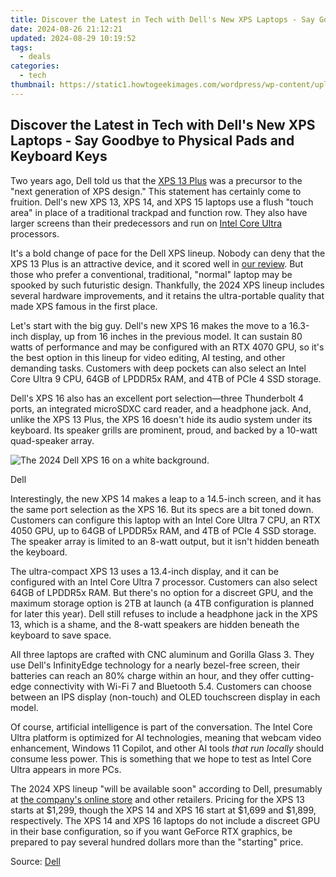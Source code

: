 ```yaml
---
title: Discover the Latest in Tech with Dell's New XPS Laptops - Say Goodbye to Physical Pads and Keyboard Keys
date: 2024-08-26 21:12:21
updated: 2024-08-29 10:19:52
tags:
  - deals
categories:
  - tech
thumbnail: https://static1.howtogeekimages.com/wordpress/wp-content/uploads/2023/12/29.png
---
```


## Discover the Latest in Tech with Dell's New XPS Laptops - Say Goodbye to Physical Pads and Keyboard Keys

Two years ago, Dell told us that the [XPS 13 Plus](https://instagram-video-recordings.techidaily.com/new-video-editing-101-preparing-for-instagram-excellence/) was a precursor to the "next generation of XPS design." This statement has certainly come to fruition. Dell's new XPS 13, XPS 14, and XPS 15 laptops use a flush "touch area" in place of a traditional trackpad and function row. They also have larger screens than their predecessors and run on [Intel Core Ultra](https://facebook-video-content.techidaily.com/elevate-your-profiles-visual-appeal-for-2024/) processors.

 It's a bold change of pace for the Dell XPS lineup. Nobody can deny that the XPS 13 Plus is an attractive device, and it scored well in [our review](https://extra-hints.techidaily.com/updated-comprehensive-2023-guide-to-lg-360-cam-tech/). But those who prefer a conventional, traditional, "normal" laptop may be spooked by such futuristic design. Thankfully, the 2024 XPS lineup includes several hardware improvements, and it retains the ultra-portable quality that made XPS famous in the first place.

 Let's start with the big guy. Dell's new XPS 16 makes the move to a 16.3-inch display, up from 16 inches in the previous model. It can sustain 80 watts of performance and may be configured with an RTX 4070 GPU, so it's the best option in this lineup for video editing, AI testing, and other demanding tasks. Customers with deep pockets can also select an Intel Core Ultra 9 CPU, 64GB of LPDDR5x RAM, and 4TB of PCIe 4 SSD storage.

 Dell's XPS 16 also has an excellent port selection—three Thunderbolt 4 ports, an integrated microSDXC card reader, and a headphone jack. And, unlike the XPS 13 Plus, the XPS 16 doesn't hide its audio system under its keyboard. Its speaker grills are prominent, proud, and backed by a 10-watt quad-speaker array.

![The 2024 Dell XPS 16 on a white background.](https://static1.howtogeekimages.com/wordpress/wp-content/uploads/2023/12/30.png) 

Dell

 Interestingly, the new XPS 14 makes a leap to a 14.5-inch screen, and it has the same port selection as the XPS 16\. But its specs are a bit toned down. Customers can configure this laptop with an Intel Core Ultra 7 CPU, an RTX 4050 GPU, up to 64GB of LPDDR5x RAM, and 4TB of PCIe 4 SSD storage. The speaker array is limited to an 8-watt output, but it isn't hidden beneath the keyboard.

 The ultra-compact XPS 13 uses a 13.4-inch display, and it can be configured with an Intel Core Ultra 7 processor. Customers can also select 64GB of LPDDR5x RAM. But there's no option for a discreet GPU, and the maximum storage option is 2TB at launch (a 4TB configuration is planned for later this year). Dell still refuses to include a headphone jack in the XPS 13, which is a shame, and the 8-watt speakers are hidden beneath the keyboard to save space.

 All three laptops are crafted with CNC aluminum and Gorilla Glass 3\. They use Dell's InfinityEdge technology for a nearly bezel-free screen, their batteries can reach an 80% charge within an hour, and they offer cutting-edge connectivity with Wi-Fi 7 and Bluetooth 5.4\. Customers can choose between an IPS display (non-touch) and OLED touchscreen display in each model.

 Of course, artificial intelligence is part of the conversation. The Intel Core Ultra platform is optimized for AI technologies, meaning that webcam video enhancement, Windows 11 Copilot, and other AI tools _that run locally_ should consume less power. This is something that we hope to test as Intel Core Ultra appears in more PCs.

 The 2024 XPS lineup "will be available soon" according to Dell, presumably at [the company's online store](https://shop-links.co/link/?exclusive=1&publisher_slug=itechdaily19598&url=https%3A%2F%2Fwww.anrdoezrs.net%2Flinks%2F3607085%2Ftype%2Fdlg%2Fsid%2FUUhtgUeUpU2001405%2Fhttps%3A%2F%2Fwww.dell.com%2Fen-us) and other retailers. Pricing for the XPS 13 starts at $1,299, though the XPS 14 and XPS 16 start at $1,699 and $1,899, respectively. The XPS 14 and XPS 16 laptops do not include a discreet GPU in their base configuration, so if you want GeForce RTX graphics, be prepared to pay several hundred dollars more than the "starting" price.

 Source: [Dell](https://shop-links.co/link/?exclusive=1&publisher_slug=itechdaily19598&url=https%3A%2F%2Fwww.anrdoezrs.net%2Flinks%2F3607085%2Ftype%2Fdlg%2Fsid%2FUUhtgUeUpU2001405%2Fhttps%3A%2F%2Fwww.dell.com%2Fen-us%2Fblog%2Fdells-new-xps-lineup-futuristic-design-with-built-in-ai%2F)

<ins class="adsbygoogle"
     style="display:block"
     data-ad-format="autorelaxed"
     data-ad-client="ca-pub-7571918770474297"
     data-ad-slot="1223367746"></ins>



<ins class="adsbygoogle"
     style="display:block"
     data-ad-client="ca-pub-7571918770474297"
     data-ad-slot="8358498916"
     data-ad-format="auto"
     data-full-width-responsive="true"></ins>
